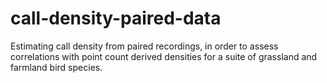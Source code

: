 # call-density-paired-data
Estimating call density from paired recordings, in order to assess correlations with point count derived densities for a suite of grassland and farmland bird species.
